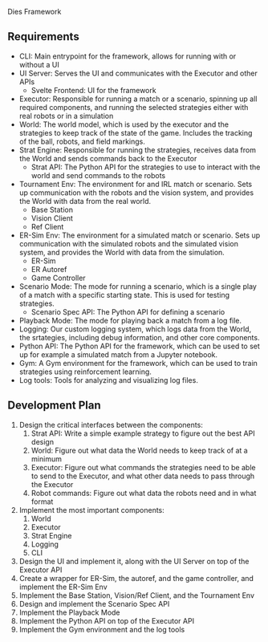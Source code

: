 Dies Framework

## Requirements

- CLI: Main entrypoint for the framework, allows for running with or without a UI
- UI Server: Serves the UI and communicates with the Executor and other APIs
  - Svelte Frontend: UI for the framework
- Executor: Responsible for running a match or a scenario, spinning up all required components, and running the selected strategies either with real robots or in a simulation
- World: The world model, which is used by the executor and the strategies to keep track of the state of the game. Includes the tracking of the ball, robots, and field markings.
- Strat Engine: Responsible for running the strategies, receives data from the World and sends commands back to the Executor
  - Strat API: The Python API for the strategies to use to interact with the world and send commands to the robots
- Tournament Env: The environment for and IRL match or scenario. Sets up communication with the robots and the vision system, and provides the World with data from the real world.
  - Base Station
  - Vision Client
  - Ref Client
- ER-Sim Env: The environment for a simulated match or scenario. Sets up communication with the simulated robots and the simulated vision system, and provides the World with data from the simulation.
  - ER-Sim
  - ER Autoref
  - Game Controller
- Scenario Mode: The mode for running a scenario, which is a single play of a match with a specific starting state. This is used for testing strategies.
  - Scenario Spec API: The Python API for defining a scenario
- Playback Mode: The mode for playing back a match from a log file.
- Logging: Our custom logging system, which logs data from the World, the srtategies, including debug information, and other core components.
- Python API: The Python API for the framework, which can be used to set up for example a simulated match from a Jupyter notebook.
- Gym: A Gym environment for the framework, which can be used to train strategies using reinforcement learning.
- Log tools: Tools for analyzing and visualizing log files.

## Development Plan

1. Design the critical interfaces between the components:
   1. Strat API: Write a simple example strategy to figure out the best API design
   2. World: Figure out what data the World needs to keep track of at a minimum
   3. Executor: Figure out what commands the strategies need to be able to send to the Executor, and what other data needs to pass through the Executor
   4. Robot commands: Figure out what data the robots need and in what format
2. Implement the most important components:
   1. World
   2. Executor
   3. Strat Engine
   4. Logging
   5. CLI
3. Design the UI and implement it, along with the UI Server on top of the Executor API
4. Create a wrapper for ER-Sim, the autoref, and the game controller, and implement the ER-Sim Env
5. Implement the Base Station, Vision/Ref Client, and the Tournament Env
6. Design and implement the Scenario Spec API
7. Implement the Playback Mode
8. Implement the Python API on top of the Executor API
9. Implement the Gym environment and the log tools
